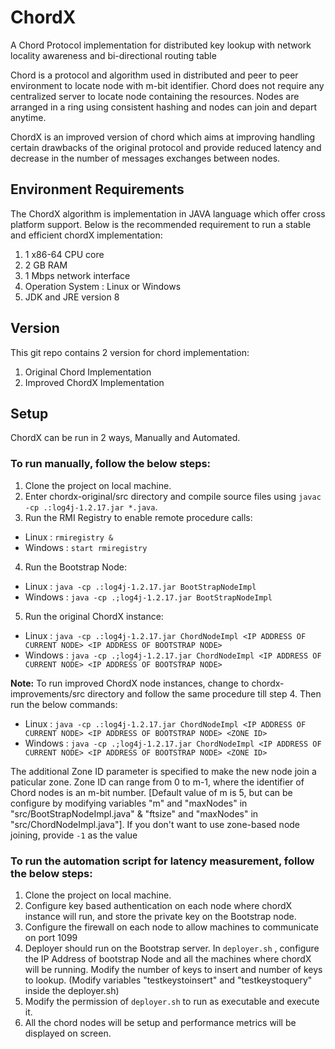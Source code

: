# ChordX
A Chord Protocol implementation for distributed key lookup with network locality awareness and bi-directional routing table

Chord is a protocol and algorithm used in distributed and peer to peer environment to locate node with m-bit identifier. Chord does not require any centralized server to locate node containing the resources. Nodes are arranged in a ring using consistent hashing and nodes can join and depart anytime.

ChordX is an improved version of chord which aims at improving handling certain drawbacks of the original protocol and provide reduced latency and decrease in the number of messages exchanges between nodes.

## Environment Requirements
The ChordX algorithm is implementation in JAVA language which offer cross platform support. Below is the recommended requirement to run a stable and efficient chordX implementation:
1. 1 x86-64 CPU core
2. 2 GB RAM 
3. 1 Mbps network interface
4. Operation System : Linux or Windows
5. JDK and JRE version 8

## Version
This git repo contains 2 version for chord implementation:
1. Original Chord Implementation
2. Improved ChordX Implementation

## Setup
ChordX can be run in 2 ways, Manually and Automated. 

### To run manually, follow the below steps:
1. Clone the project on local machine.
2. Enter chordx-original/src directory and compile source files using `javac -cp .:log4j-1.2.17.jar *.java`.
3. Run the RMI Registry to enable remote procedure calls:
* Linux : `rmiregistry &`
* Windows : `start rmiregistry`
4. Run the Bootstrap Node:
* Linux : `java -cp .:log4j-1.2.17.jar BootStrapNodeImpl`
* Windows : `java -cp .;log4j-1.2.17.jar BootStrapNodeImpl`
5. Run the original ChordX instance:
* Linux : `java -cp .:log4j-1.2.17.jar ChordNodeImpl <IP ADDRESS OF CURRENT NODE> <IP ADDRESS OF BOOTSTRAP NODE>`
* Windows : `java -cp .;log4j-1.2.17.jar ChordNodeImpl <IP ADDRESS OF CURRENT NODE> <IP ADDRESS OF BOOTSTRAP NODE>`

**Note:** To run improved ChordX node instances, change to chordx-improvements/src directory and follow the same procedure till step 4. Then run the below commands:
* Linux : `java -cp .:log4j-1.2.17.jar ChordNodeImpl <IP ADDRESS OF CURRENT NODE> <IP ADDRESS OF BOOTSTRAP NODE> <ZONE ID>`
* Windows : `java -cp .;log4j-1.2.17.jar ChordNodeImpl <IP ADDRESS OF CURRENT NODE> <IP ADDRESS OF BOOTSTRAP NODE> <ZONE ID>`

The additional Zone ID parameter is specified to make the new node join a paticular zone. Zone ID can range from 0 to m-1, where the identifier of Chord nodes is an m-bit number. [Default value of m is 5, but can be configure by modifying variables "m" and "maxNodes" in  "src/BootStrapNodeImpl.java" & "ftsize" and "maxNodes" in "src/ChordNodeImpl.java"]. If you don't want to use zone-based node joining, provide `-1` as the value

### To run the automation script for latency measurement, follow the below steps:
1. Clone the project on local machine.
2. Configure key based authentication on each node where chordX instance will run, and store the private key on the Bootstrap node. 
3. Configure the firewall on each node to allow machines to communicate on port 1099
4. Deployer should run on the Bootstrap server. In `deployer.sh` , configure the IP Address of bootstrap Node and all the machines where chordX will be running. Modify the number of keys to insert and number of keys to lookup. (Modify variables "testkeystoinsert" and "testkeystoquery" inside the deployer.sh)
5. Modify the permission of `deployer.sh` to run as executable and execute it.
6. All the chord nodes will be setup and performance metrics will be displayed on screen.
